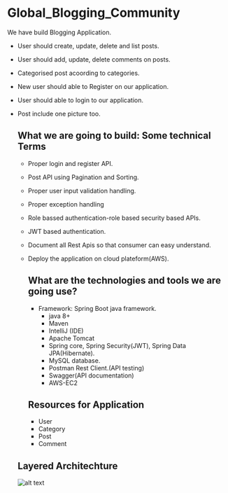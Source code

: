# Global_Blogging_Community
We have build Blogging  Application.
- User should create, update, delete and list posts.
- User  should add, update, delete comments on posts.
- Categorised post acoording to categories.
- New user should able to Register on our application.
- User should able to login to our application.
- Post include one picture too.

  ## What we are going to build: Some technical Terms
  - Proper login and register API.
  - Post API using Pagination and Sorting.
  - Proper user input validation handling.
  - Proper exception handling
  - Role bassed authentication-role based security based APIs.
  - JWT based authentication.
  - Document all Rest Apis so that consumer can easy understand.
  - Deploy the application on cloud plateform(AWS).
 
    ## What are the technologies and tools we are going use?
    - Framework: Spring Boot java framework.
         - java 8+
         - Maven
         - IntelliJ (IDE)
         - Apache Tomcat
         - Spring core, Spring Security(JWT), Spring Data JPA(Hibernate).
         - MySQL database.
         - Postman Rest Client.(API testing)
         - Swagger(API documentation)
         - AWS-EC2

    ## Resources for Application
    - User
    - Category
    - Post
    - Comment

  ## Layered Architechture
     ![alt text]([https://drive.google.com/drive/u/1/folders/1tIhKYAUN0akk5BKGY6Id5asBNt47IwDy](https://drive.google.com/file/d/1JR00SeeDaCZ-7ktD6PAZaVxcGLDA_9uk/view?usp=sharing)https://drive.google.com/file/d/1JR00SeeDaCZ-7ktD6PAZaVxcGLDA_9uk/view?usp=sharing)
  

